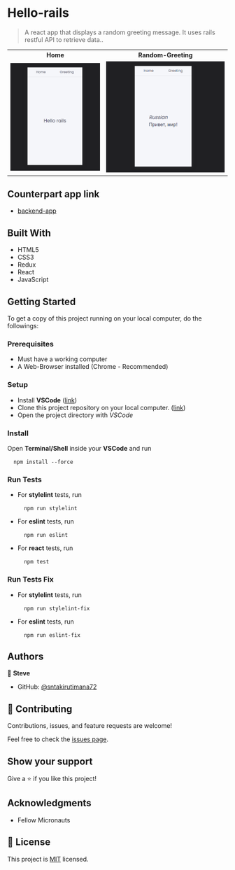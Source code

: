 # Hello-rails

> A react app that displays a random greeting message. It uses rails restful API to retrieve data..

<table>
  <tr>
    <th>Home</th>
    <th>Random-Greeting</th>
  </tr>
  <tr>
    <td><img src="./preview-0.png" alt="home"></td>
    <td><img src="./preview-1.png" alt="greeting"></td>
  </tr>
</table>

## Counterpart app link

- [backend-app](../../../hello-rails-backend)


## Built With

- HTML5
- CSS3
- Redux
- React
- JavaScript


## Getting Started

To get a copy of this project running on your local computer, do the followings:

### Prerequisites

- Must have a working computer
- A Web-Browser installed (Chrome - Recommended)

### Setup

- Install __VSCode__ ([link](https://code.visualstudio.com/download))
- Clone this project repository on your local computer. ([link](../../))
- Open the project directory with _VSCode_

### Install

Open __Terminal/Shell__ inside your __VSCode__ and run
  ```
    npm install --force
  ```

### Run Tests

- For __stylelint__ tests, run
  ```
    npm run stylelint
  ```
- For __eslint__ tests, run
  ```
    npm run eslint
  ```
- For __react__ tests, run
  ```
    npm test
  ```

### Run Tests Fix

- For __stylelint__ tests, run
  ```
    npm run stylelint-fix
  ```
- For __eslint__ tests, run
  ```
    npm run eslint-fix
  ```


## Authors

👤 **Steve**

- GitHub: [@sntakirutimana72](../../../)

## 🤝 Contributing

Contributions, issues, and feature requests are welcome!

Feel free to check the [issues page](../../issues/).

## Show your support

Give a ⭐️ if you like this project!

## Acknowledgments

- Fellow Micronauts

## 📝 License

This project is [MIT](./LICENSE) licensed.
